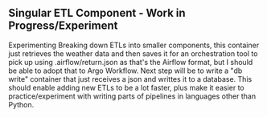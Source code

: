 ## Singular ETL Component -  Work in Progress/Experiment

Experimenting Breaking down ETLs into smaller components, this container just retrieves the weather data and then saves it for an orchestration tool to pick up using .airflow/return.json as that's the Airflow format, but I should be able to adopt that to Argo Workflow. Next step will be to write a "db write" container that just receives a json and writtes it to a database. This should enable adding new ETLs to be a lot faster, plus make it easier to practice/experiment with writing parts of pipelines in languages other than Python. 

